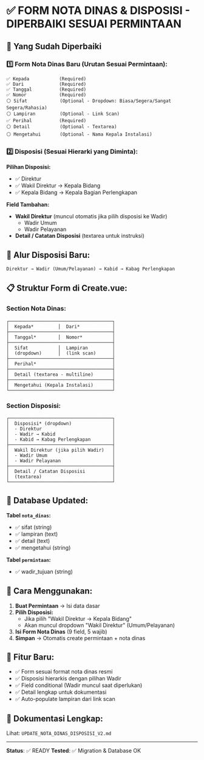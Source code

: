 # ✅ FORM NOTA DINAS & DISPOSISI - DIPERBAIKI SESUAI PERMINTAAN

## 🎯 Yang Sudah Diperbaiki

### 1️⃣ Form Nota Dinas Baru (Urutan Sesuai Permintaan):

```
✅ Kepada           (Required)
✅ Dari             (Required) 
✅ Tanggal          (Required)
✅ Nomor            (Required)
⚪ Sifat            (Optional - Dropdown: Biasa/Segera/Sangat Segera/Rahasia)
⚪ Lampiran         (Optional - Link Scan)
✅ Perihal          (Required)
⚪ Detail           (Optional - Textarea)
⚪ Mengetahui       (Optional - Nama Kepala Instalasi)
```

### 2️⃣ Disposisi (Sesuai Hierarki yang Diminta):

**Pilihan Disposisi:**
- ✅ Direktur
- ✅ Wakil Direktur → Kepala Bidang
- ✅ Kepala Bidang → Kepala Bagian Perlengkapan

**Field Tambahan:**
- **Wakil Direktur** (muncul otomatis jika pilih disposisi ke Wadir)
  - Wadir Umum
  - Wadir Pelayanan
- **Detail / Catatan Disposisi** (textarea untuk instruksi)

## 🔄 Alur Disposisi Baru:

```
Direktur → Wadir (Umum/Pelayanan) → Kabid → Kabag Perlengkapan
```

## 📋 Struktur Form di Create.vue:

### Section Nota Dinas:
```
┌──────────────────────────────────────┐
│  Kepada*         │  Dari*            │
├──────────────────────────────────────┤
│  Tanggal*        │  Nomor*           │
├──────────────────────────────────────┤
│  Sifat           │  Lampiran         │
│  (dropdown)      │  (link scan)      │
├──────────────────────────────────────┤
│  Perihal*                            │
├──────────────────────────────────────┤
│  Detail (textarea - multiline)       │
├──────────────────────────────────────┤
│  Mengetahui (Kepala Instalasi)       │
└──────────────────────────────────────┘
```

### Section Disposisi:
```
┌──────────────────────────────────────┐
│  Disposisi* (dropdown)               │
│  - Direktur                          │
│  - Wadir → Kabid                     │
│  - Kabid → Kabag Perlengkapan        │
├──────────────────────────────────────┤
│  Wakil Direktur (jika pilih Wadir)   │
│  - Wadir Umum                        │
│  - Wadir Pelayanan                   │
├──────────────────────────────────────┤
│  Detail / Catatan Disposisi          │
│  (textarea)                          │
└──────────────────────────────────────┘
```

## 💾 Database Updated:

**Tabel `nota_dinas`:**
- ✅ sifat (string)
- ✅ lampiran (text)
- ✅ detail (text)
- ✅ mengetahui (string)

**Tabel `permintaan`:**
- ✅ wadir_tujuan (string)

## 📝 Cara Menggunakan:

1. **Buat Permintaan** → Isi data dasar
2. **Pilih Disposisi:**
   - Jika pilih "Wakil Direktur → Kepala Bidang"
   - Akan muncul dropdown "Wakil Direktur" (Umum/Pelayanan)
3. **Isi Form Nota Dinas** (9 field, 5 wajib)
4. **Simpan** → Otomatis create permintaan + nota dinas

## 🎉 Fitur Baru:

- ✅ Form sesuai format nota dinas resmi
- ✅ Disposisi hierarkis dengan pilihan Wadir
- ✅ Field conditional (Wadir muncul saat diperlukan)
- ✅ Detail lengkap untuk dokumentasi
- ✅ Auto-populate lampiran dari link scan

## 📄 Dokumentasi Lengkap:

Lihat: `UPDATE_NOTA_DINAS_DISPOSISI_V2.md`

---
**Status**: ✅ READY
**Tested**: ✅ Migration & Database OK
